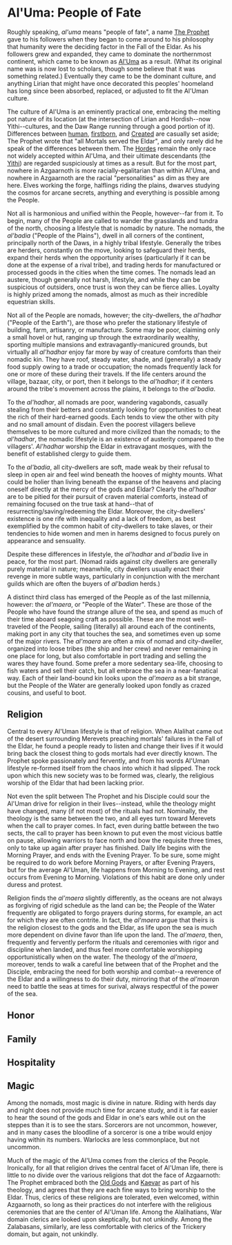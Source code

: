 # Al'Uma: People of Fate

Roughly speaking, *al'uma* means "people of fate", a name [The Prophet](/People/Alalihat.md) gave to his followers when they began to come around to his philosophy that humanity were the deciding factor in the Fall of the Eldar. As his followers grew and expanded, they came to dominate the northernmost continent, which came to be known as [Al'Uma](/Geography/AlUma.md) as a result. (What its original name was is now lost to scholars, though some believe that it was something related.) Eventually they came to be the dominant culture, and anything Lirian that might have once decorated this peoples' hoomeland has long since been absorbed, replaced, or adjusted to fit the Al'Uman culture.

The culture of Al'Uma is an eminently practical one, embracing the melting pot nature of its location (at the intersection of Lirian and Hordish--now Yithi--cultures, and the Daw Range running through a good portion of it). Differences between [human](/Races/Human.md), [firstborn](/Races/Firstborn.md), and [Created](/Races/Created.md) are casually set aside; The Prophet wrote that "all Mortals served the Eldar", and only rarely did he speak of the differences between them. The [Hordes](/Races/Hordes.md) remain the only race not widely accepted within Al'Uma, and their ultimate descendants (the [Yithi](/Nations/Yithia.md)) are regarded suspiciously at times as a result. But for the most part, nowhere in Azgaarnoth is more racially-egalitarian than within Al'Uma, and nowhere in Azgaarnoth are the racial "personalities" as dim as they are here. Elves working the forge, halflings riding the plains, dwarves studying the cosmos for arcane secrets, anything and everything is possible among the People.

Not all is harmonious and unified within the People, however--far from it. To begin, many of the People are called to wander the grasslands and tundra of the north, choosing a lifestyle that is nomadic by nature. The nomads, the *al'badia* ("People of the Plains"), dwell in all corners of the continent, principally north of the Daws, in a highly tribal lifestyle. Generally the tribes are herders, constantly on the move, looking to safeguard their herds, expand their herds when the opportunity arises (particularly if it can be done at the expense of a rival tribe), and trading herds for manufactured or processed goods in the cities when the time comes. The nomads lead an austere, though generally not harsh, lifestyle, and while they can be suspicious of outsiders, once trust is won they can be fierce allies. Loyalty is highly prized among the nomads, almost as much as their incredible equestrian skills.

Not all of the People are nomads, however; the city-dwellers, the *al'hadhar* ("People of the Earth"), are those who prefer the stationary lifestyle of building, farm, artisanry, or manufacture. Some may be poor, claiming only a small hovel or hut, ranging up through the extraordinarily wealthy, sporting multiple mansions and extravagantly-manicured grounds, but virtually all *al'hadhar* enjoy far more by way of creature comforts than their nomadic kin. They have roof, steady water, shade, and (generally) a steady food supply owing to a trade or occupation; the nomads frequently lack for one or more of these during their travels. If the life centers around the village, bazaar, city, or port, then it belongs to the *al'hadhar*; if it centers around the tribe's movement across the plains, it belongs to the *al'badia*.

To the *al'hadhar*, all nomads are poor, wandering vagabonds, casually stealing from their betters and constantly looking for opportunities to cheat the rich of their hard-earned goods. Each tends to view the other with pity and no small amount of disdain. Even the poorest villagers believe themselves to be more cultured and more civilized than the nomads; to the *al'hadhar*, the nomadic lifestyle is an existence of austerity compared to the villagers'. *Al'hadhar* worship the Eldar in extravagant mosques, with the benefit of established clergy to guide them.

To the *al'badia*, all city-dwellers are soft, made weak by their refusal to sleep in open air and feel wind beneath the hooves of mighty mounts. What could be holier than living beneath the expanse of the heavens and placing oneself directly at the mercy of the gods and Eldar? Clearly the *al'hadhar* are to be pitied for their pursuit of craven material comforts, instead of remaining focused on the true task at hand--that of resurrecting/saving/redeeming the Eldar. Moreover, the city-dwellers' existence is one rife with inequality and a lack of freedom, as best exemplified by the common habit of city-dwellers to take slaves, or their tendencies to hide women and men in harems designed to focus purely on appearance and sensuality.

Despite these differences in lifestyle, the *al'hadhar* and *al'badia* live in peace, for the most part. (Nomad raids against city dwellers are generally purely material in nature; meanwhile, city dwellers usually enact their revenge in more subtle ways, particularly in conjunction with the merchant guilds which are often the buyers of *al'badia*n herds.)

A distinct third class has emerged of the People as of the last millennia, however: the *al'maera*, or "People of the Water". These are those of the People who have found the strange allure of the sea, and spend as much of their time aboard seagoing craft as possible. These are the most well-traveled of the People, sailing (literally) all around each of the continents, making port in any city that touches the sea, and sometimes even up some of the major rivers. The *al'maera* are often a mix of nomad and city-dweller, organized into loose tribes (the ship and her crew) and never remaining in one place for long, but also comfortable in port trading and selling the wares they have found. Some prefer a more sedentary sea-life, choosing to fish waters and sell their catch, but all embrace the sea in a near-fanatical way. Each of their land-bound kin looks upon the *al'maera* as a bit strange, but the People of the Water are generally looked upon fondly as crazed cousins, and useful to boot.

## Religion
Central to every Al'Uman lifestyle is that of religion. When Alalihat came out of the desert surrounding Merevets preaching mortals' failures in the Fall of the Eldar, he found a people ready to listen and change their lives if it would bring back the closest thing to gods mortals had ever directly known. The Prophet spoke passionately and fervently, and from his words Al'Uman lifestyle re-formed itself from the chaos into which it had slipped. The rock upon which this new society was to be formed was, clearly, the religious worship of the Eldar that had been lacking prior.

Not even the split between The Prophet and his Disciple could sour the Al'Uman drive for religion in their lives--instead, while the theology might have changed, many (if not most) of the rituals had not. Nominally, the theology is the same between the two, and all eyes turn toward Merevets when the call to prayer comes. In fact, even during battle between the two sects, the call to prayer has been known to put even the most vicious battle on pause, allowing warriors to face north and bow the requisite three times, only to take up again after prayer has finished. Daily life begins with the Morning Prayer, and ends with the Evening Prayer. To be sure, some might be required to do work before Morning Prayers, or after Evening Prayers, but for the average Al'Uman, life happens from Morning to Evening, and rest occurs from Evening to Morning. Violations of this habit are done only under duress and protest.

Religion finds the *al'maera* slightly differently, as the oceans are not always as forgiving of rigid schedule as the land can be; the People of the Water frequently are obligated to forgo prayers during storms, for example, an act for which they are often contrite. In fact, the *al'maera* argue that theirs is the religion closest to the gods and the Eldar, as life upon the sea is much more dependent on divine favor than life upon the land. The *al'maera*, then, frequently and fervently perform the rituals and ceremonies with rigor and discipline when landed, and thus feel more comfortable worshipping opportunistically when on the water. The theology of the *al'maera*, moreover, tends to walk a careful line between that of the Prophet and the Disciple, embracing the need for both worship and combat--a reverence of the Eldar and a willingness to do their duty, mirroring that of the *al'maera*n need to battle the seas at times for surival, always respectful of the power of the sea.

## Honor


## Family


## Hospitality


## Magic
Among the nomads, most magic is divine in nature. Riding with herds day and night does not provide much time for arcane study, and it is far easier to hear the sound of the gods and Eldar in one's ears while out on the steppes than it is to see the stars. Sorcerors are not uncommon, however, and in many cases the bloodline of a sorceror is one a tribe would enjoy having within its numbers. Warlocks are less commonplace, but not uncommon.

Much of the magic of the Al'Uma comes from the clerics of the People. Ironically, for all that religion drives the central facet of Al'Uman life, there is little to no divide over the various religions that dot the face of Azgaarnoth: The Prophet embraced both the [Old Gods](/Relgions/Pantheon.md) and [Kaevar](/Religions/KaevarianChurch.md) as part of his theology, and agrees that they are each fine ways to bring worship to the Eldar. Thus, clerics of these religions are tolerated, even welcomed, within Azgaarnoth, so long as their practices do not interfere with the religious ceremonies that are the center of Al'Uman life. Among the Alalihatians, War domain clerics are looked upon skeptically, but not unkindly. Among the Zalabasans, similarly, are less comfortable with clerics of the Trickery domain, but again, not unkindly.

